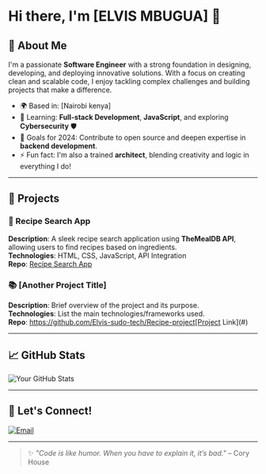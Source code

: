# Hi there, I'm [ELVIS MBUGUA] 👋

## 🌟 About Me
I'm a passionate **Software Engineer** with a strong foundation in designing, developing, and deploying innovative solutions. With a focus on creating clean and scalable code, I enjoy tackling complex challenges and building projects that make a difference.

- 🌍 Based in: [Nairobi kenya]
- 🌱 Learning: **Full-stack Development**, **JavaScript**, and exploring **Cybersecurity** 🛡️
- 🎯 Goals for 2024: Contribute to open source and deepen expertise in **backend development**.
- ⚡ Fun fact: I'm also a trained **architect**, blending creativity and logic in everything I do!

---



## 🚀 Projects
### 🥘 Recipe Search App
**Description**: A sleek recipe search application using **TheMealDB API**, allowing users to find recipes based on ingredients.  
**Technologies**: HTML, CSS, JavaScript, API Integration  
**Repo**: [Recipe Search App](#)

### 📚 [Another Project Title]
**Description**: Brief overview of the project and its purpose.  
**Technologies**: List the main technologies/frameworks used.  
**Repo**: https://github.com/Elvis-sudo-tech/Recipe-project[Project Link](#)

---

## 📈 GitHub Stats
![Your GitHub Stats](https://github-readme-stats.vercel.app/api?username=yourusername&show_icons=true&theme=radical)

---

## 🤝 Let's Connect!
[![Email](https://img.shields.io/badge/-Email-EA4335?logo=gmail&logoColor=fff)](mailto:elvismb3@gmail.com)

---

> ✨ _"Code is like humor. When you have to explain it, it’s bad."_ – Cory House
